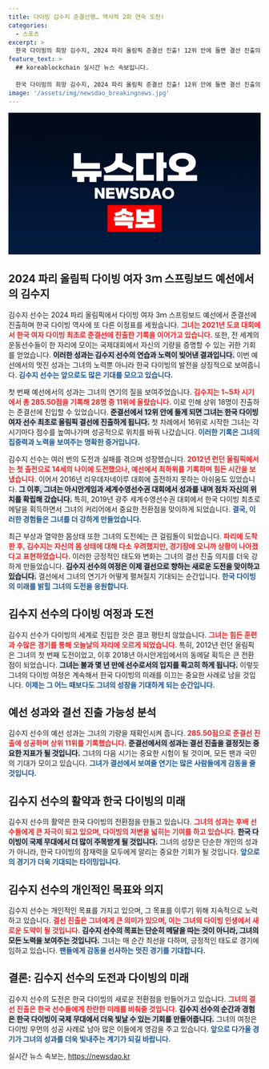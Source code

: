 ```yaml
---
title: 다이빙 김수지 준결선행… 역사적 2회 연속 도전!
categories:
  - 스포츠
excerpt: >
  한국 다이빙의 희망 김수지, 2024 파리 올림픽 준결선 진출! 12위 안에 들면 결선 진출의 역사적 순간을 맞이한다. 아슬아슬한 예선 통과 후, 그녀의 도전이 시작된다!
feature_text: >
  ## koreablockchain 실시간 뉴스 속보입니다.

  한국 다이빙의 희망 김수지, 2024 파리 올림픽 준결선 진출! 12위 안에 들면 결선 진출의 역사적 순간을 맞이한다. 아슬아슬한 예선 통과 후, 그녀의 도전이 시작된다!
image: '/assets/img/newsdao_breakingnews.jpg'
---
```


<p><img src="/assets/img/newsdao_breakingnews.jpg" alt="koreablockchain 속보" /></p>

<h2 data-ke-size="size26">2024 파리 올림픽 다이빙 여자 3ｍ 스프링보드 예선에서의 김수지</h2>

<p data-ke-size="size16"></p>

<p>김수지 선수는 2024 파리 올림픽에서 다이빙 여자 3ｍ 스프링보드 예선에서 준결선에 진출하며 한국 다이빙 역사에 또 다른 이정표를 세웠습니다. <b><span style="color: #ee2323;">그녀는 2021년 도쿄 대회에서 한국 여자 다이빙 최초로 준결선에 진출한 기록을 이어가고 있습니다.</span></b> 또한, 전 세계의 운동선수들이 한 자리에 모이는 국제대회에서 자신의 기량을 증명할 수 있는 귀한 기회를 얻었습니다. <b><span style="background-color: #21538527;">이러한 성과는 김수지 선수의 연습과 노력이 빚어낸 결과입니다.</span></b> 이번 예선에서의 멋진 성과는 그녀의 노력뿐 아니라 한국 다이빙의 발전을 상징적으로 보여줍니다. <b><span style="color: #1a5490;">김수지 선수는 앞으로도 많은 기대를 모으고 있습니다.</span></b></p>

<p data-ke-size="size16"></p>

<p>첫 번째 예선에서의 성과는 그녀의 연기의 질을 보여주었습니다. <b><span style="color: #ee2323;">김수지는 1~5차 시기에서 총 285.50점을 기록해 28명 중 11위에 올랐습니다.</span></b> 이로 인해 상위 18명이 진출하는 준결선에 진입할 수 있었습니다. <b><span style="background-color: #21538527;">준결선에서 12위 안에 들게 되면 그녀는 한국 다이빙 여자 선수 최초로 올림픽 결선에 진출하게 됩니다.</span></b> 첫 차례에서 16위로 시작한 그녀는 각 시기마다 점수를 높여나가며 성공적으로 위치를 바꿔 나갔습니다. <b><span style="color: #1a5490;">이러한 기록은 그녀의 집중력과 노력을 보여주는 명확한 증거입니다.</span></b></p>

<p data-ke-size="size16"></p>

<p>김수지 선수는 여러 번의 도전과 실패를 겪으며 성장했습니다. <b><span style="color: #ee2323;">2012년 런던 올림픽에서는 첫 출전으로 14세의 나이에 도전했으나, 예선에서 최하위를 기록하며 힘든 시간을 보냈습니다.</span></b> 이어서 2016년 리우데자네이루 대회에 출전하지 못하는 아쉬움도 있었습니다. <b><span style="background-color: #21538527;">그 이후, 그녀는 아시안게임과 세계수영선수권 대회에서 성과를 내며 점차 자신의 위치를 확립해 갔습니다.</span></b> 특히, 2019년 광주 세계수영선수권 대회에서 한국 다이빙 최초로 메달을 획득하면서 그녀의 커리어에서 중요한 전환점을 맞이하게 되었습니다. <b><span style="color: #1a5490;">결국, 이러한 경험들은 그녀를 더 강하게 만들었습니다.</span></b></p>

<p data-ke-size="size16"></p>

<p>최근 부상과 열악한 몸상태 또한 그녀의 도전에는 큰 걸림돌이 되었습니다. <b><span style="color: #ee2323;">파리에 도착한 후, 김수지는 자신의 몸 상태에 대해 다소 우려했지만, 경기장에 오니까 상황이 나아졌다고 표현하였습니다.</span></b> 이러한 긍정적인 태도와 변화는 그녀의 결선 진출 의지를 더욱 강하게 만들었습니다. <b><span style="background-color: #21538527;">김수지 선수의 여정은 이제 결선으로 향하는 새로운 도전을 맞이하고 있습니다.</span></b> 결선에서 그녀의 연기가 어떻게 펼쳐질지 기대되는 순간입니다. <b><span style="color: #1a5490;">한국 다이빙의 미래를 밝힐 그녀의 도전을 응원합니다.</span></b></p>

<p data-ke-size="size16"></p>

<h2 data-ke-size="size26">김수지 선수의 다이빙 여정과 도전</h2>

<p data-ke-size="size16"></p>

<p>김수지 선수가 다이빙의 세계로 진입한 것은 결코 평탄치 않았습니다. <b><span style="color: #ee2323;">그녀는 힘든 훈련과 수많은 경기를 통해 오늘날의 자리에 오르게 되었습니다.</span></b> 특히, 2012년 런던 올림픽은 그녀의 첫 번째 도전이었고, 이후 2018년 아시안게임에서의 동메달 획득은 큰 전환점이 되었습니다. <b><span style="background-color: #21538527;">그녀는 불과 몇 년 만에 선수로서의 입지를 확고히 하게 됩니다.</span></b> 이렇듯 그녀의 다이빙 여정은 계속해서 한국 다이빙의 미래를 이끄는 중요한 사례로 남을 것입니다. <b><span style="color: #1a5490;">이제는 그 어느 때보다도 그녀의 성장을 기대하게 되는 순간입니다.</span></b></p>

<p data-ke-size="size16"></p>

<h2 data-ke-size="size26">예선 성과와 결선 진출 가능성 분석</h2>

<p data-ke-size="size16"></p>

<p>김수지 선수의 예선 성과는 그녀의 기량을 재확인시켜 줍니다. <b><span style="color: #ee2323;">285.50점으로 준결선 진출에 성공하며 상위 11위를 기록했습니다.</span></b> <b><span style="background-color: #21538527;">준결선에서의 성과는 결선 진출을 결정짓는 중요한 지표가 될 것입니다.</span></b> 그녀의 다음 시기는 중요한 시험이 될 것이며, 모든 팬과 국민의 기대가 모이고 있습니다. <b><span style="color: #1a5490;">그녀가 결선에서 보여줄 연기는 많은 사람들에게 감동을 줄 것입니다.</span></b></p>

<p data-ke-size="size16"></p>

<h2 data-ke-size="size26">김수지 선수의 활약과 한국 다이빙의 미래</h2>

<p data-ke-size="size16"></p>

<p>김수지 선수의 활약은 한국 다이빙의 전환점을 만들고 있습니다. <b><span style="color: #ee2323;">그녀의 성과는 후배 선수들에게 큰 자극이 되고 있으며, 다이빙의 저변을 넓히는 기여를 하고 있습니다.</span></b> <b><span style="background-color: #21538527;">한국 다이빙이 국제 무대에서 더 많이 주목받게 될 것입니다.</span></b> 그녀의 성장은 단순한 개인의 성과가 아니라, 한국 다이빙의 잠재력을 모두에게 알리는 중요한 기회가 될 것입니다. <b><span style="color: #1a5490;">앞으로의 경기가 더욱 기대되는 타이밍입니다.</span></b></p>

<p data-ke-size="size16"></p>

<h2 data-ke-size="size26">김수지 선수의 개인적인 목표와 의지</h2>

<p data-ke-size="size16"></p>

<p>김수지 선수는 개인적인 목표를 가지고 있으며, 그 목표를 이루기 위해 지속적으로 노력하고 있습니다. <b><span style="color: #ee2323;">결선 진출은 그녀에게 큰 의미가 있으며, 이는 그녀의 다이빙 인생에서 새로운 도약이 될 것입니다.</span></b> <b><span style="background-color: #21538527;">김수지 선수의 목표는 단순히 메달을 따는 것이 아니라, 그녀의 모든 노력을 보여주는 것입니다.</span></b> 그녀는 매 순간 최선을 다하며, 긍정적인 태도로 경기에 임하고 있습니다. <b><span style="color: #1a5490;">팬들에게 감동을 선사하는 멋진 경기를 기대합니다.</span></b></p>

<p data-ke-size="size16"></p>

<h2 data-ke-size="size26">결론: 김수지 선수의 도전과 다이빙의 미래</h2>

<p data-ke-size="size16"></p>

<p>김수지 선수의 도전은 한국 다이빙의 새로운 전환점을 만들어가고 있습니다. <b><span style="color: #ee2323;">그녀의 결선 진출은 한국 선수들에게 찬란한 미래를 비춰줄 것입니다.</span></b> <b><span style="background-color: #21538527;">김수지 선수의 순간과 경험은 한국 다이빙이 국제 무대에서 더욱 빛날 수 있는 기회를 만들어줍니다.</span></b> 그녀의 여정은 다이빙 우먼의 성공 사례로 남아 많은 이들에게 영감을 주고 있습니다. <b><span style="color: #1a5490;">앞으로 다가올 경기가 그녀의 성과를 더욱 빛내주는 계기가 되길 바랍니다.</span></b></p>

<p data-ke-size="size16"></p>
실시간 뉴스 속보는, <a href="https://newsdao.kr" rel="dofollow">https://newsdao.kr</a>


